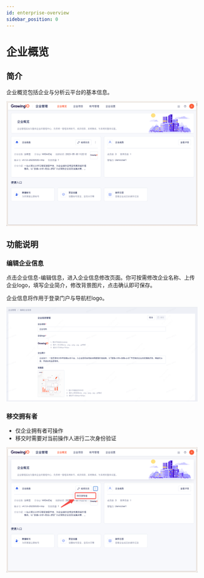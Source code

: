 ```yaml
---
id: enterprise-overview
sidebar_position: 0
---
```


# 企业概览

## 简介

企业概览包括企业与分析云平台的基本信息。

![图 11](/img/qiyegailan_enterprise-overview.png)  
 

## 功能说明

### 编辑企业信息

点击企业信息-编辑信息，进入企业信息修改页面。你可按需修改企业名称、上传企业logo，填写企业简介，修改背景图片，点击确认即可保存。

企业信息将作用于登录门户与导航栏logo。

![图 1](/img/enterpriseinfo_enterprise-overview.png)  

### 移交拥有者

* 仅企业拥有者可操作
* 移交时需要对当前操作人进行二次身份验证

![图 13](/img/yijiaoyongyouzhe_enterprise-overview.png)  
